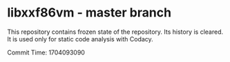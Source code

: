 # libxxf86vm - master branch

This repository contains frozen state of the repository.
Its history is cleared. It is used only for static code
analysis with Codacy.

Commit Time: 1704093090
